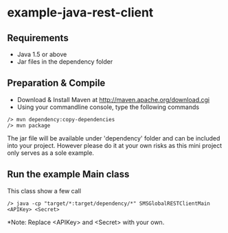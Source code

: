 example-java-rest-client
========================

Requirements
----------------
 - Java 1.5 or above
 - Jar files in the dependency folder


Preparation & Compile
--------------------------------
 - Download & Install Maven at http://maven.apache.org/download.cgi
 - Using your commandline console, type the following commands 

~~~
/> mvn dependency:copy-dependencies
/> mvn package
~~~

The jar file will be available under 'dependency' folder and can be included into your project. However please do it at your own risks as this mini project only serves as a sole example.

Run the example Main class
--------------------------------
This class show a few call
~~~
/> java -cp "target/*:target/dependency/*" SMSGlobalRESTClientMain <APIKey> <Secret>
~~~
*Note: Replace \<APIKey\> and \<Secret\> with your own.
